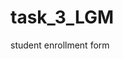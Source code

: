 # task_3_LGM
student enrollment form 
[](file:///D:/Nikhit/FrontEnd_Stuff/practice_projects/LGM_projects/task_3/index.html.md)
